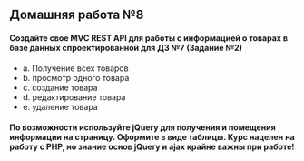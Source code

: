 ## Домашняя работа №8
#### Создайте свое MVC REST API для работы с информацией о товарах в базе данных спроектированной для ДЗ №7 (Задание №2)
* a. Получение всех товаров
* b. просмотр одного товара
* c. создание товара
* d. редактирование товара
* e. удаление товара
#### По возможности используйте jQuery для получения и помещения информации на страницу. Оформите в виде таблицы. Курс нацелен на работу с PHP, но знание основ jQuery и ajax крайне важны при работе!